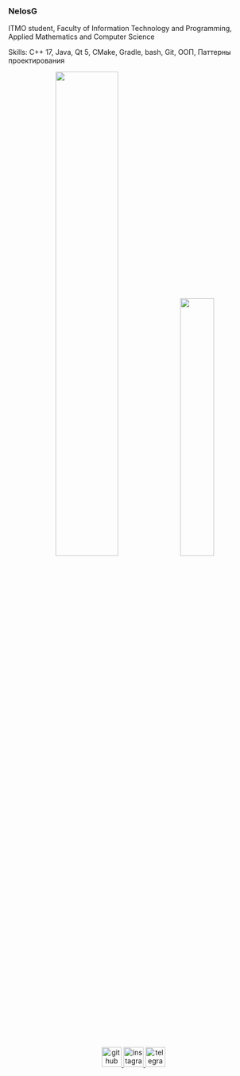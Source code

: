### NelosG

ITMO student, Faculty of Information Technology and Programming, Applied Mathematics and Computer Science

Skills: C++ 17, Java, Qt 5, CMake, Gradle, bash, Git, ООП, Паттерны проектирования

<div align="center" >
  <img width="50%" src="https://github-readme-stats.vercel.app/api?username=NelosG&show_icons=true&count_private=true&theme=tokyonight" />
  <img width="36.5%" src="https://github-readme-stats.vercel.app/api/top-langs/?username=NelosG&layout=compact&theme=tokyonight&langs_count=8" />
</div>

<span class='spacer'></span>
  
<div align="center" class='links'>
  <a href='https://github.com/NelosG'> 
    <img src='https://cdn.jsdelivr.net/npm/simple-icons@3.0.1/icons/github.svg' alt='github' height='40'>
  </a>
  <a href='https://www.instagram.com/nelos.g/'> 
    <img src='https://cdn.jsdelivr.net/npm/simple-icons@3.0.1/icons/instagram.svg' alt='instagram' height='40'>
  </a>
  <a href='https://t.me/NelosG'> 
    <img src='https://cdn.jsdelivr.net/npm/simple-icons@3.0.1/icons/telegram.svg' alt='telegram' height='40'> 
  </a>
</div>
